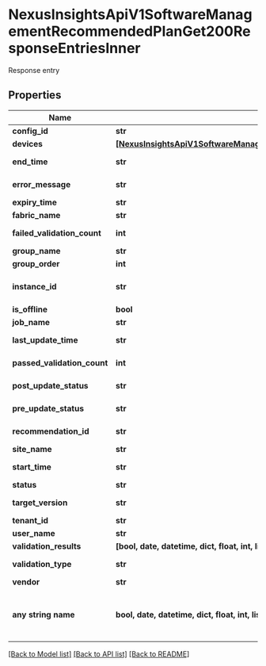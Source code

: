# NexusInsightsApiV1SoftwareManagementRecommendedPlanGet200ResponseEntriesInner

Response entry

## Properties
Name | Type | Description | Notes
------------ | ------------- | ------------- | -------------
**config_id** | **str** | Config ID | [optional] 
**devices** | [**[NexusInsightsApiV1SoftwareManagementRecommendedPlanGet200ResponseEntriesInnerDevicesInner]**](NexusInsightsApiV1SoftwareManagementRecommendedPlanGet200ResponseEntriesInnerDevicesInner.md) | List of devices | [optional] 
**end_time** | **str** | End timestamp of update job | [optional] 
**error_message** | **str** | Error message of update | [optional] 
**expiry_time** | **str** | Expiry timestamp | [optional] 
**fabric_name** | **str** | Name of the site | [optional] 
**failed_validation_count** | **int** | No. of validation checks failed | [optional] 
**group_name** | **str** | Group name | [optional] 
**group_order** | **int** | Group order | [optional] 
**instance_id** | **str** | Instance ID for the group in the specified site | [optional] 
**is_offline** | **bool** | Offline status | [optional] 
**job_name** | **str** | Name of the job | [optional] 
**last_update_time** | **str** | Timestamp of last update | [optional] 
**passed_validation_count** | **int** | No. of validation checks passed | [optional] 
**post_update_status** | **str** | Post-update status | [optional] 
**pre_update_status** | **str** | Pre-update status | [optional] 
**recommendation_id** | **str** | Recommendation ID | [optional] 
**site_name** | **str** | Name of the site | [optional] 
**start_time** | **str** | Start timestamp of update job | [optional] 
**status** | **str** | Status | [optional] 
**target_version** | **str** | Target version to upgrade to | [optional] 
**tenant_id** | **str** | Tenant ID | [optional] 
**user_name** | **str** | Username | [optional] 
**validation_results** | **[bool, date, datetime, dict, float, int, list, str, none_type]** | Validation results | [optional] 
**validation_type** | **str** | Type of validation | [optional] 
**vendor** | **str** | Vendor | [optional] 
**any string name** | **bool, date, datetime, dict, float, int, list, str, none_type** | any string name can be used but the value must be the correct type | [optional]

[[Back to Model list]](../README.md#documentation-for-models) [[Back to API list]](../README.md#documentation-for-api-endpoints) [[Back to README]](../README.md)


